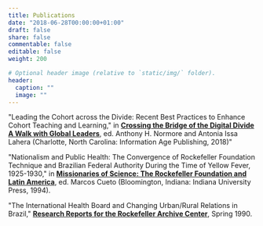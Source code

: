 ```yaml
---
title: Publications
date: "2018-06-28T00:00:00+01:00"
draft: false
share: false
commentable: false
editable: false
weight: 200

# Optional header image (relative to `static/img/` folder).
header:
  caption: ""
  image: ""
---
```


"Leading the Cohort across the Divide: Recent Best Practices to Enhance Cohort Teaching and Learning," in [**Crossing the Bridge of the Digital Divide A Walk with Global Leaders**](https://www.amazon.com/Crossing-Digital-Educational-Leadership-Justice-ebook/dp/B07JJTY573/ref=sr_1_1?dchild=1&keywords=Crossing+the+Bridge+of+the+Digital+Divide+A+Walk+with+Global+Leaders&qid=1593645243&sr=8-1), ed. Anthony H. Normore and Antonia Issa Lahera (Charlotte, North Carolina: Information Age Publishing, 2018)"

"Nationalism and Public Health: The Convergence of Rockefeller Foundation Technique and Brazilian Federal Authority During the Time of Yellow Fever, 1925-1930," in [**Missionaries of Science: The Rockefeller Foundation and Latin America**](https://www.researchgate.net/publication/250028578_Missionaries_of_sciences_the_Rockfeller_Foundation_and_Latin_America), ed. Marcos Cueto (Bloomington, Indiana: Indiana University Press, 1994).

"The International Health Board and Changing Urban/Rural Relations in Brazil," [**Research Reports for the Rockefeller Archive Center**](https://rockarch.issuelab.org), Spring 1990.

